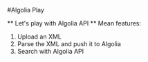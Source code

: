 #Algolia Play

** Let's play with Algolia API
** Mean features:
1. Upload an XML
2. Parse the XML and push it to Algolia
3. Search with Algolia API